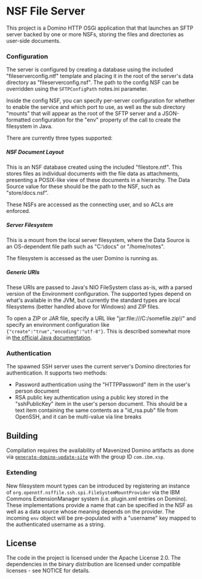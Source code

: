 # NSF File Server

This project is a Domino HTTP OSGi application that that launches an SFTP server backed by one or more NSFs, storing the files and directories as user-side documents.

### Configuration

The server is configured by creating a database using the included "fileserverconfig.ntf" template and placing it in the root of the server's data directory as "fileserverconfig.nsf". The path to the config NSF can be overridden using the `SFTPConfigPath` notes.ini parameter.

Inside the config NSF, you can specify per-server configuration for whether to enable the service and which port to use, as well as the sub directory "mounts" that will appear as the root of the SFTP server and a JSON-formatted configuration for the "env" property of the call to create the filesystem in Java.

There are currently three types supported:

##### NSF Document Layout

This is an NSF database created using the included "filestore.ntf". This stores files as individual documents with the file data as attachments, presenting a POSIX-like view of these documents in a hierarchy. The Data Source value for these should be the path to the NSF, such as "store/docs.nsf".

These NSFs are accessed as the connecting user, and so ACLs are enforced.

##### Server Filesystem

This is a mount from the local server filesystem, where the Data Source is an OS-dependent file path such as "C:\docs" or "/home/notes".

The filesystem is accessed as the user Domino is running as.

##### Generic URIs

These URIs are passed to Java's NIO FileSystem class as-is, with a parsed version of the Environment configuration. The supported types depend on what's available in the JVM, but currently the standard types are local filesystems (better handled above for Windows) and ZIP files.

To open a ZIP or JAR file, specify a URL like "jar:file:///C:/somefile.zip!/" and specify an environment configuration like `{"create":"true","encoding":"utf-8"}`. This is described somewhat more in [the official Java documentation](https://docs.oracle.com/javase/8/docs/technotes/guides/io/fsp/zipfilesystemprovider.html).

### Authentication

The spawned SSH server uses the current server's Domino directories for authentication. It supports two methods:

- Password authentication using the "HTTPPassword" item in the user's person document
- RSA public key authentication using a public key stored in the "sshPublicKey" item in the user's person document. This should be a text item containing the same contents as a "id_rsa.pub" file from OpenSSH, and it can be multi-value via line breaks

## Building

Compilation requires the availability of Mavenized Domino artifacts as done via [`generate-domino-update-site`](https://github.com/OpenNTF/generate-domino-update-site/) with the group ID `com.ibm.xsp`.

### Extending

New filesystem mount types can be introduced by registering an instance of `org.openntf.nsffile.ssh.spi.FileSystemMountProvider` via the IBM Commons ExtensionManager system (i.e. plugin.xml entries on Domino). These implementations provide a name that can be specified in the NSF as well as a data source whose meaning depends on the provider. The incoming `env` object will be pre-populated with a "username" key mapped to the authenticated username as a string.

## License

The code in the project is licensed under the Apache License 2.0. The dependencies in the binary distribution are licensed under compatible licenses - see NOTICE for details.